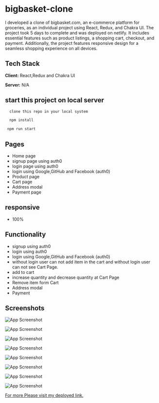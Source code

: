 
# bigbasket-clone


I developed a clone of bigbasket.com, an e-commerce platform for groceries, as an individual project using React, Redux, and Chakra UI. The project took 5 days to complete and was deployed on netlify. It includes essential features such as product listings, a shopping cart, checkout, and payment. Additionally, the project features responsive design for a seamless shopping experience on all devices.


## Tech Stack

**Client:** React,Redux and Chakra UI

**Server:** N/A


## start this project on local server

```bash
  clone this repo in your local system
```
```bash
  npm install
```

```bash
 npm run start
```

## Pages

- Home page
- signup page using auth0
- login page using auth0
- login using Google,GitHub and Facebook (auth0)
- Product page
- Cart page
- Address modal
- Payment page

## responsive

- 100%

## Functionality

- signup using auth0
- login using auth0
- login using Google,GitHub and Facebook (auth0)
- without login user can not add item in the cart and without login user can not see Cart Page.
- add to cart
- increase quantity and decrease quantity at Cart Page
- Remove item form Cart
- Address modal
- Payment

## Screenshots

![App Screenshot](https://user-images.githubusercontent.com/104342116/224603504-899f47b6-9a83-465b-ae52-54c4529a42c9.png)

![App Screenshot](https://user-images.githubusercontent.com/104342116/224603675-55a5ce54-7186-43c6-aeb3-1b7ced4ad3b9.png)

![App Screenshot](https://user-images.githubusercontent.com/104342116/224603848-37187589-291b-4d2c-b63f-4c4f7479d7b4.png)

![App Screenshot](https://user-images.githubusercontent.com/104342116/224603989-10dd49c8-10fb-45ad-b91f-545fdf39e043.png)

![App Screenshot](https://user-images.githubusercontent.com/104342116/224604210-68e25aec-38dc-42e5-9d94-de246984d961.png)

![App Screenshot](https://user-images.githubusercontent.com/104342116/224604439-18f557c4-0753-4be2-9c65-93af32a4c4ec.png)

![App Screenshot](https://user-images.githubusercontent.com/104342116/224604826-ec3a61e4-8341-495d-9293-1c4f7e8ccebf.png)

![App Screenshot](https://user-images.githubusercontent.com/104342116/224605132-90983e61-fcd8-45fc-94ca-7b9c28a8a6dd.png)

<a href="https://bigbasket-apnidukan.netlify.app/" target="_blank">For more Please visit my deployed link. </a>
